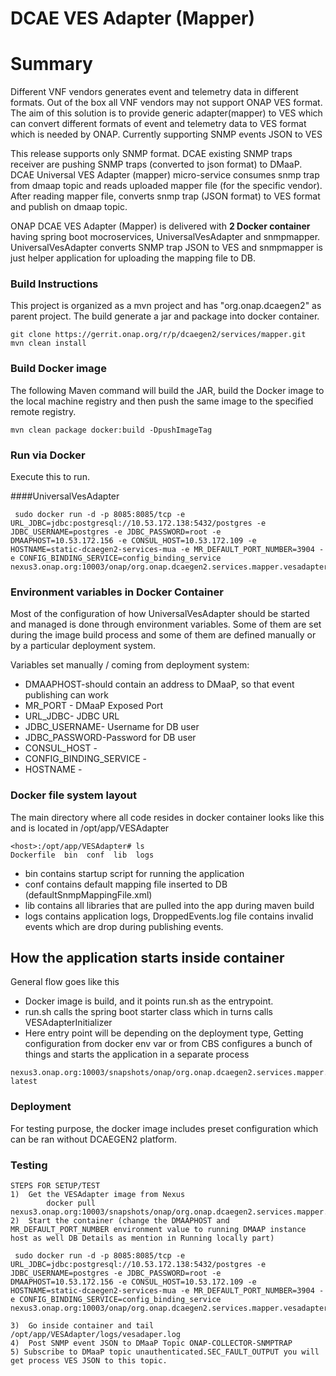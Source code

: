 # DCAE VES Adapter (Mapper)

# Summary
Different VNF vendors generates event and telemetry data in different formats. Out of the box all VNF vendors may not support ONAP VES format. The aim of this solution is to provide generic adapter(mapper) to VES which can convert different formats of event and telemetry data to VES format which is needed by ONAP. Currently supporting SNMP events JSON to VES	
 
This release supports only SNMP format. DCAE existing SNMP traps receiver are pushing SNMP traps (converted to json format) to DMaaP. DCAE Universal VES Adapter (mapper) micro-service consumes snmp trap from dmaap topic and reads uploaded mapper file (for the specific vendor). After reading mapper file, converts snmp trap (JSON format) to VES format and publish on dmaap topic.

ONAP DCAE VES Adapter (Mapper) is delivered with **2 Docker container** having spring boot mocroservices, UniversalVesAdapter and snmpmapper. UniversalVesAdapter converts SNMP trap JSON to VES and snmpmapper is just helper application for uploading the mapping file to DB. 

### Build Instructions

This project is organized as a mvn project and has "org.onap.dcaegen2" as parent project. The build generate a jar and package into docker container. 

```
git clone https://gerrit.onap.org/r/p/dcaegen2/services/mapper.git
mvn clean install
```

### Build Docker image

The following Maven command will build the JAR, build the Docker image to the local machine registry and then push the same image to the specified remote registry.

```
mvn clean package docker:build -DpushImageTag
```


### Run via Docker

Execute this to run.

####UniversalVesAdapter

```
 sudo docker run -d -p 8085:8085/tcp -e URL_JDBC=jdbc:postgresql://10.53.172.138:5432/postgres -e JDBC_USERNAME=postgres -e JDBC_PASSWORD=root -e DMAAPHOST=10.53.172.156 -e CONSUL_HOST=10.53.172.109 -e HOSTNAME=static-dcaegen2-services-mua -e MR_DEFAULT_PORT_NUMBER=3904 -e CONFIG_BINDING_SERVICE=config_binding_service nexus3.onap.org:10003/onap/org.onap.dcaegen2.services.mapper.vesadapter.universalvesadaptor:latest
```

### Environment variables in Docker Container
Most of the configuration of how UniversalVesAdapter should be started and managed is done through environment variables.
Some of them are set during the image build process and some of them are defined manually or by
a particular deployment system.

Variables set manually / coming from deployment system:
- DMAAPHOST-should contain an address to DMaaP, so that event publishing can work
- MR_PORT - DMaaP Exposed Port
- URL_JDBC- JDBC URL
- JDBC_USERNAME- Username for DB user
- JDBC_PASSWORD-Password for DB user
- CONSUL_HOST - 
- CONFIG_BINDING_SERVICE - 
- HOSTNAME - 



### Docker file system layout
The main directory where all code resides in docker container
looks like this and is located in /opt/app/VESAdapter
```
<host>:/opt/app/VESAdapter# ls
Dockerfile  bin  conf  lib  logs
```
- bin contains startup script for running the application
- conf contains default mapping file inserted to DB (defaultSnmpMappingFile.xml) 
- lib contains all libraries that are pulled into the app during maven build
- logs contains application logs, DroppedEvents.log file contains invalid events which are drop during publishing events.


## How the application starts inside container
General flow goes like this
- Docker image is build, and it points run.sh as the entrypoint.
- run.sh calls the spring boot starter class which in turns calls VESAdapterInitializer 
- Here entry point will be depending on the deployment type, Getting configuration from docker env var or from CBS
  configures a bunch of things and starts the application in a separate process


```
nexus3.onap.org:10003/snapshots/onap/org.onap.dcaegen2.services.mapper.vesadapter.universalvesadaptor latest
```


### Deployment
For testing purpose, the docker image includes preset configuration which can be ran without DCAEGEN2 platform.


### Testing

 
```
STEPS FOR SETUP/TEST
1)	Get the VESAdapter image from Nexus
		docker pull nexus3.onap.org:10003/snapshots/onap/org.onap.dcaegen2.services.mapper.vesadapter.universalvesadaptor:latest
2)	Start the container (change the DMAAPHOST and MR_DEFAULT_PORT_NUMBER environment value to running DMAAP instance host as well DB Details as mention in Running locally part)
		
 sudo docker run -d -p 8085:8085/tcp -e URL_JDBC=jdbc:postgresql://10.53.172.138:5432/postgres -e JDBC_USERNAME=postgres -e JDBC_PASSWORD=root -e DMAAPHOST=10.53.172.156 -e CONSUL_HOST=10.53.172.109 -e HOSTNAME=static-dcaegen2-services-mua -e MR_DEFAULT_PORT_NUMBER=3904 -e CONFIG_BINDING_SERVICE=config_binding_service nexus3.onap.org:10003/onap/org.onap.dcaegen2.services.mapper.vesadapter.universalvesadaptor:latest

3)	Go inside container and tail /opt/app/VESAdapter/logs/vesadaper.log
4)	Post SNMP event JSON to DMaaP Topic ONAP-COLLECTOR-SNMPTRAP  
5) Subscribe to DMaaP topic unauthenticated.SEC_FAULT_OUTPUT you will get process VES JSON to this topic.		 
```
